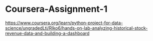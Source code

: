 # Coursera-Assignment-1
https://www.coursera.org/learn/python-project-for-data-science/ungradedLti/RIko6/hands-on-lab-analyzing-historical-stock-revenue-data-and-building-a-dashboard
